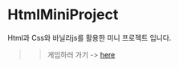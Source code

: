 # HtmlMiniProject
Html과 Css와 바닐라js를 활용한 미니 프로젝트 입니다.

>>게임하러 가기 -> <a href = "https://kimjihoon3106.github.io/HtmlMiniProject/">here</a>
